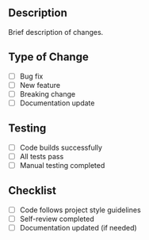 ## Description
Brief description of changes.

## Type of Change
- [ ] Bug fix
- [ ] New feature
- [ ] Breaking change
- [ ] Documentation update

## Testing
- [ ] Code builds successfully
- [ ] All tests pass
- [ ] Manual testing completed

## Checklist
- [ ] Code follows project style guidelines
- [ ] Self-review completed
- [ ] Documentation updated (if needed)
